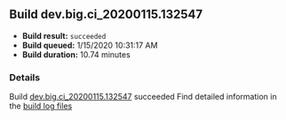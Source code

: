## Build dev.big.ci_20200115.132547
- **Build result:** `succeeded`
- **Build queued:** 1/15/2020 10:31:17 AM
- **Build duration:** 10.74 minutes
### Details
Build [dev.big.ci_20200115.132547](https://winappstudio.visualstudio.com/web/build.aspx?pcguid=a4ef43be-68ce-4195-a619-079b4d9834c2&builduri=vstfs%3a%2f%2f%2fBuild%2fBuild%2f32547) succeeded
Find detailed information in the [build log files]()
